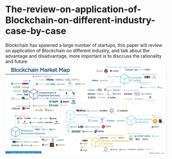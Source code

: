 # The-review-on-application-of-Blockchain-on-different-industry-case-by-case
Blockchain has spawned a large number of startups, this paper will review on application of Blockchain on different industry, and talk about the advantage and disadvantage, more important is to disccuss the rationality and future
![Blockchain market map](https://github.com/Wenshanwen/PHBS_BlockChain_2018/blob/master/Blockchain%20market%20map.jpg "Blockchain market map")
